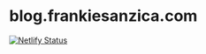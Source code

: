 # blog.frankiesanzica.com

[![Netlify Status](https://api.netlify.com/api/v1/badges/73376c82-730e-43fa-aecc-c9ccb4633f81/deploy-status)](https://app.netlify.com/sites/zealous-kare-069311/deploys)
